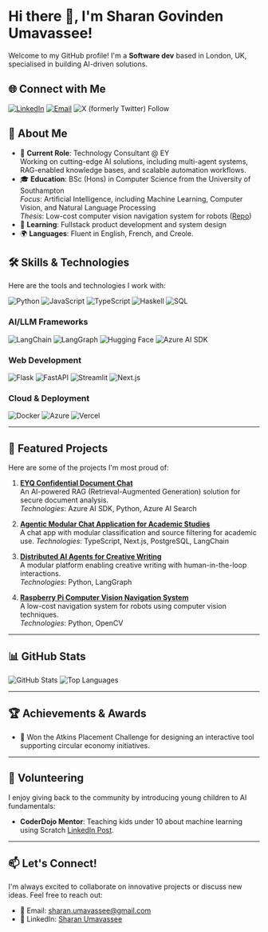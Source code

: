 # Hi there 👋, I'm Sharan Govinden Umavassee!

Welcome to my GitHub profile! I'm a **Software dev** based in London, UK, specialised in building AI-driven solutions.

## 🌐 Connect with Me
[![LinkedIn](https://img.shields.io/badge/LinkedIn-0077B5?style=for-the-badge&logo=linkedin&logoColor=white)](https://www.linkedin.com/in/sharan-umavassee/)
[![Email](https://img.shields.io/badge/Email-D14836?style=for-the-badge&logo=gmail&logoColor=white)](mailto:sharan.umavassee@gmail.com)
![X (formerly Twitter) Follow](https://img.shields.io/twitter/follow/um_sharan)


## 🌟 About Me
- 💼 **Current Role**: Technology Consultant @ EY  
  Working on cutting-edge AI solutions, including multi-agent systems, RAG-enabled knowledge bases, and scalable automation workflows.
- 🎓 **Education**: BSc (Hons) in Computer Science from the University of Southampton  
  *Focus*: Artificial Intelligence, including Machine Learning, Computer Vision, and Natural Language Processing  
  *Thesis*: Low-cost computer vision navigation system for robots ([Repo](https://github.com/sharan1303/raspberrypi-computer-vision-navigation-system))
- 🌱 **Learning**: Fullstack product development and system design
- 🌍 **Languages**: Fluent in English, French, and Creole.

## 🛠️ Skills & Technologies
Here are the tools and technologies I work with:

![Python](https://skillicons.dev/icons?i=py)
![JavaScript](https://skillicons.dev/icons?i=js)
![TypeScript](https://skillicons.dev/icons?i=ts)
![Haskell](https://skillicons.dev/icons?i=haskell)
![SQL](https://skillicons.dev/icons?i=postgresql,mongodb)

### **AI/LLM Frameworks**
![LangChain](https://skillicons.dev/icons?i=langchain)
![LangGraph](https://skillicons.dev/icons?i=langgraph)
![Hugging Face](https://skillicons.dev/icons?i=huggingface)
![Azure AI SDK](https://skillicons.dev/icons?i=azure)

### **Web Development**
![Flask](https://skillicons.dev/icons?i=flask)
![FastAPI](https://skillicons.dev/icons?i=fastapi)
![Streamlit](https://skillicons.dev/icons?i=streamlit)
![Next.js](https://skillicons.dev/icons?i=nextjs)

### **Cloud & Deployment**
![Docker](https://skillicons.dev/icons?i=docker)
![Azure](https://skillicons.dev/icons?i=azure)
![Vercel](https://skillicons.dev/icons?i=vercel)

---

## 🚀 Featured Projects
Here are some of the projects I'm most proud of:

1. [**EYQ Confidential Document Chat**](#)  
   An AI-powered RAG (Retrieval-Augmented Generation) solution for secure document analysis.  
   *Technologies*: Azure AI SDK, Python, Azure AI Search

2. [**Agentic Modular Chat Application for Academic Studies**](https://github.com/sharan1303/study-chat-app)  
   A chat app with modular classification and source filtering for academic use.
   *Technologies*: TypeScript, Next.js, PostgreSQL, LangChain

3. [**Distributed AI Agents for Creative Writing**](#)  
   A modular platform enabling creative writing with human-in-the-loop interactions.  
   *Technologies*: Python, LangGraph

4. [**Raspberry Pi Computer Vision Navigation System**](https://github.com/sharan1303/raspberrypi-computer-vision-navigation-system)  
   A low-cost navigation system for robots using computer vision techniques.  
   *Technologies*: Python, OpenCV

---

## 📊 GitHub Stats
![GitHub Stats](https://github-readme-stats.vercel.app/api?username=sharan1303&show_icons=true&theme=radical)
![Top Languages](https://github-readme-stats.vercel.app/api/top-langs/?username=sharan1303&layout=compact&theme=radical)

---

## 🏆 Achievements & Awards
- 🏅 Won the Atkins Placement Challenge for designing an interactive tool supporting circular economy initiatives.

---

## 🤝 Volunteering
I enjoy giving back to the community by introducing young children to AI fundamentals:
- **CoderDojo Mentor**: Teaching kids under 10 about machine learning using Scratch [LinkedIn Post](https://www.linkedin.com/posts/sharan-umavassee_ai-scratch-activity-7259172549115154432-UWzs?utm_source=share&utm_medium=member_desktop&rcm=ACoAAC3VoxEBrJ1_Etlo4YU3x07VHj3fio1Ks7U).

---

## 📫 Let's Connect!
I'm always excited to collaborate on innovative projects or discuss new ideas. Feel free to reach out:
- 📧 Email: sharan.umavassee@gmail.com
- 💼 LinkedIn: [Sharan Umavassee](https://www.linkedin.com/in/sharan-umavassee/)
